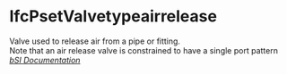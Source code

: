 IfcPsetValvetypeairrelease
==========================
Valve used to release air from a pipe or fitting.  
Note that an air release valve is constrained to have a single port pattern  
[ _bSI
Documentation_](https://standards.buildingsmart.org/IFC/DEV/IFC4_2/FINAL/HTML/schema/ifchvacdomain/pset/pset_valvetypeairrelease.htm)


